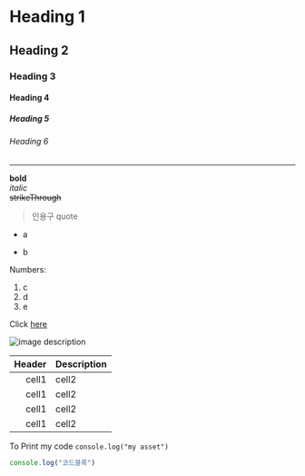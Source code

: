 <!-- Heading -->
# Heading 1
## Heading 2
### Heading 3
#### Heading 4
##### Heading 5
###### Heading 6

<!-- Line -->
___

<!-- Text attributes  -->
**bold**    <br>
*italic*    <Br>
~~strikeThrough~~   <Br>

>인용구 quote<Br>

<!-- Bullet List -->
* a<br>
- b<Br>

<!-- Numbered List -->
Numbers:
1. c<br>
2. d<br>
3. e<br>

<!-- Link -->
Click [here](http://naver.com)


<!-- Image -->
![image description](image-link)

<!-- Table -->
|Header|Description|
|--:|:--|       
|cell1|cell2|
|cell1|cell2|
|cell1|cell2|
|cell1|cell2|

<!-- Code : 문서안에서 특정 코드 보여주고 싶을 때 -->
To Print my code
`console.log("my asset")`

```js
console.log("코드블록")
```

<!-- 깃허브 용 마크다운 github flavored markdown -->